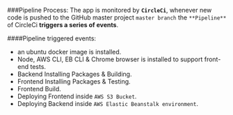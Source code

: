 ###Pipeline Process:
The app is monitored by **`CircleCi`**, whenever new code is pushed
to the GitHub master project `master branch` the `**Pipeline**` of CircleCi **triggers
a series of events**.


####Pipeline triggered events:
* an ubuntu docker image is installed.
* Node, AWS CLI, EB CLI & Chrome browser is installed to support front-end tests.
* Backend Installing Packages & Building.
* Frontend Installing Packages & Testing.
* Frontend Build.
* Deploying Frontend inside `AWS S3 Bucket`.
* Deploying Backend inside `AWS Elastic Beanstalk environment`.
